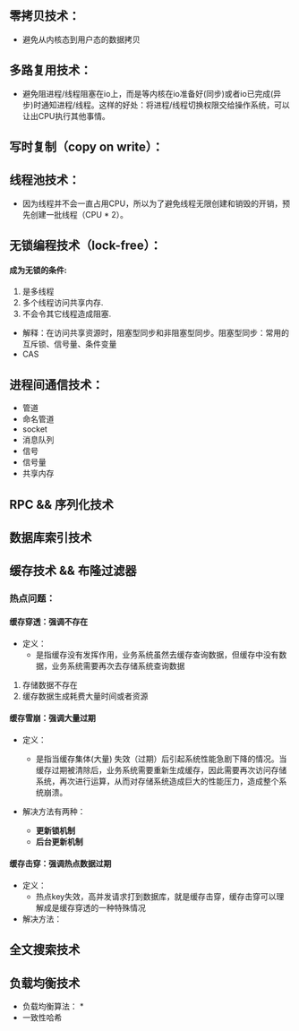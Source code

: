 ## 零拷贝技术：
* 避免从内核态到用户态的数据拷贝

## 多路复用技术：
* 避免阻进程/线程阻塞在io上，而是等内核在io准备好(同步)或者io已完成(异步)时通知进程/线程。这样的好处：将进程/线程切换权限交给操作系统，可以让出CPU执行其他事情。

## 写时复制（copy on write）：

## 线程池技术： 
* 因为线程并不会一直占用CPU，所以为了避免线程无限创建和销毁的开销，预先创建一批线程（CPU * 2）。

## 无锁编程技术（lock-free）：
#### 成为无锁的条件:
1. 是多线程
2. 多个线程访问共享内存.
3. 不会令其它线程造成阻塞.
* 解释：在访问共享资源时，阻塞型同步和非阻塞型同步。阻塞型同步：常用的互斥锁、信号量、条件变量
* CAS

## 进程间通信技术：
* 管道
* 命名管道
* socket
* 消息队列
* 信号
* 信号量
* 共享内存

## RPC && 序列化技术

## 数据库索引技术

## 缓存技术 && 布隆过滤器
### 热点问题：
#### 缓存穿透：强调不存在
* 定义：
    * 是指缓存没有发挥作用，业务系统虽然去缓存查询数据，但缓存中没有数据，业务系统需要再次去存储系统查询数据
1. 存储数据不存在
2. 缓存数据生成耗费大量时间或者资源

#### 缓存雪崩：强调大量过期
* 定义：
    * 是指当缓存集体(大量) 失效（过期）后引起系统性能急剧下降的情况。当缓存过期被清除后，业务系统需要重新生成缓存，因此需要再次访问存储系统，再次进行运算，从而对存储系统造成巨大的性能压力，造成整个系统崩溃。

* 解决方法有两种：
    * **更新锁机制**
    * **后台更新机制**

#### 缓存击穿：强调热点数据过期
* 定义：
    * 热点key失效，高并发请求打到数据库，就是缓存击穿，缓存击穿可以理解成是缓存穿透的一种特殊情况
* 解决方法：

## 全文搜索技术

## 负载均衡技术
* 负载均衡算法：
    * 
* 一致性哈希